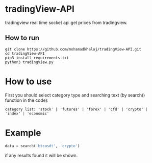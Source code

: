 # tradingView-API
tradingview real time socket api get prices from tradingview.

## How to run

```
git clone https://github.com/mohamadkhalaj/tradingView-API.git
cd tradingView-API
pip3 install requirements.txt
python3 tradingView.py
```

# How to use

First you should select category type and searching text (by search() function in the code):
```
category list: 'stock' | 'futures' | 'forex' | 'cfd' | 'crypto' | 'index' | 'economic'
```
# Example
```python
data = search('btcusdt', 'crypto')
```

if any results found it will be shown.


